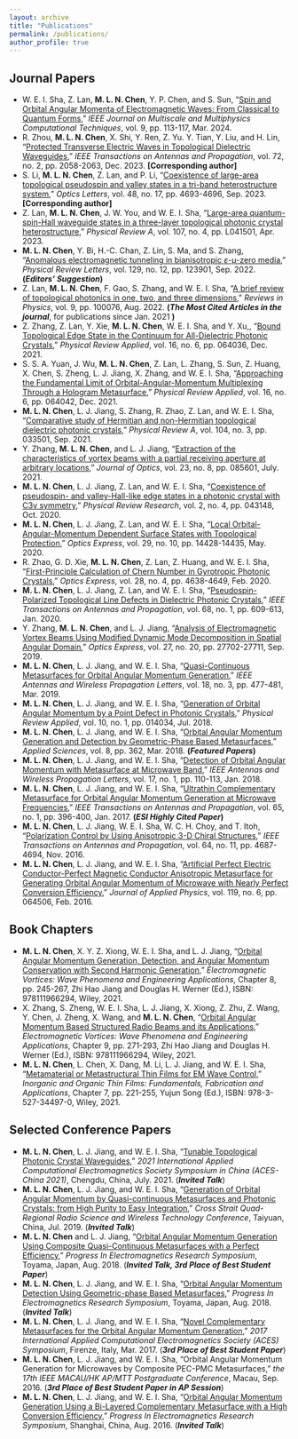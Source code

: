```yaml
---
layout: archive
title: "Publications"
permalink: /publications/
author_profile: true
---
```


## Journal Papers
-	 W. E. I. Sha, Z. Lan, **M. L. N. Chen**, Y. P. Chen, and S. Sun, “[Spin and Orbital Angular Momenta of Electromagnetic Waves: From Classical to Quantum Forms](https://ieeexplore.ieee.org/abstract/document/10453653),” *IEEE Journal on Multiscale and Multiphysics Computational Techniques*, vol. 9, pp. 113-117, Mar. 2024.
-  R. Zhou,  **M. L. N. Chen**, X. Shi, Y. Ren, Z. Yu. Y. Tian, Y. Liu, and H. Lin, “[Protected Transverse Electric Waves in Topological Dielectric Waveguides](https://ieeexplore.ieee.org/document/10341331),” *IEEE Transactions on Antennas and Propagation*, vol. 72, no. 2, pp. 2058-2063, Dec. 2023. **[Corresponding author]**
-  S. Li,  **M. L. N. Chen**, Z. Lan, and P. Li, “[Coexistence of large-area topological pseudospin and valley states in a tri-band heterostructure system](https://doi.org/10.1364/OL.501977),” *Optics Letters*, vol. 48, no. 17, pp. 4693-4696, Sep. 2023. **[Corresponding author]**
-	 Z. Lan, **M. L. N. Chen**, J. W. You, and W. E. I. Sha, “[Large-area quantum-spin-Hall waveguide states in a three-layer topological photonic crystal heterostructure](https://journals.aps.org/pra/abstract/10.1103/PhysRevA.107.L041501),” *Physical Review A*, vol. 107, no. 4, pp. L041501, Apr. 2023.
-	 **M. L. N. Chen**, Y. Bi, H.-C. Chan, Z. Lin, S. Ma, and S. Zhang, “[Anomalous electromagnetic tunneling in bianisotropic $\varepsilon$-μ-zero media](https://journals.aps.org/prl/abstract/10.1103/PhysRevLett.129.123901),” *Physical Review Letters*, vol. 129, no. 12, pp. 123901, Sep. 2022. **(_Editors’ Suggestion_)**
-	 Z. Lan, **M. L. N. Chen**, F. Gao, S. Zhang, and W. E. I. Sha, “[A brief review of topological photonics in one, two, and three dimensions](https://www.sciencedirect.com/science/article/pii/S2405428322000077),” *Reviews in Physics*, vol. 9, pp. 100076, Aug. 2022. **(_The Most Cited Articles in the journal_**, for publications since Jan. 2021 **)**
-	 Z. Zhang, Z. Lan, Y. Xie, **M. L. N. Chen**, W. E. I. Sha, and Y. Xu,, “[Bound Topological Edge State in the Continuum for All-Dielectric Photonic Crystals](https://journals.aps.org/prapplied/abstract/10.1103/PhysRevApplied.16.064036),” *Physical Review Applied*, vol. 16, no. 6, pp. 064036, Dec. 2021.
-	 S. S. A. Yuan, J. Wu, **M. L. N. Chen**, Z. Lan, L. Zhang, S. Sun, Z. Huang, X. Chen, S. Zheng, L. J. Jiang, X. Zhang, and W. E. I. Sha, “[Approaching the Fundamental Limit of Orbital-Angular-Momentum Multiplexing Through a Hologram Metasurface](https://journals.aps.org/prapplied/abstract/10.1103/PhysRevApplied.16.064042),” *Physical Review Applied*, vol. 16, no. 6, pp. 064042, Dec. 2021.
-	 **M. L. N. Chen**, L. J. Jiang, S. Zhang, R. Zhao, Z. Lan, and W. E. I. Sha, “[Comparative study of Hermitian and non-Hermitian topological dielectric photonic crystals](https://journals.aps.org/pra/abstract/10.1103/PhysRevA.104.033501),” *Physical Review A*, vol. 104, no. 3, pp. 033501, Sep. 2021.
-	 Y. Zhang, **M. L. N. Chen**, and L. J. Jiang, “[Extraction of the characteristics of vortex beams with a partial receiving aperture at arbitrary locations](https://iopscience.iop.org/article/10.1088/2040-8986/ac0ff3/meta),” *Journal of Optics*, vol. 23, no. 8, pp. 085601, July. 2021.
-	 **M. L. N. Chen**, L. J. Jiang, Z. Lan, and W. E. I. Sha, “[Coexistence of pseudospin- and valley-Hall-like edge states in a photonic crystal with C3v symmetry](https://journals.aps.org/prresearch/abstract/10.1103/PhysRevResearch.2.043148),” *Physical Review Research*, vol. 2, no. 4, pp. 043148, Oct. 2020.
-	 **M. L. N. Chen**, L. J. Jiang, Z. Lan, and W. E. I. Sha, “[Local Orbital-Angular-Momentum Dependent Surface States with Topological Protection](https://opg.optica.org/oe/fulltext.cfm?uri=oe-28-10-14428&id=431326),” *Optics Express*, vol. 29, no. 10, pp. 14428-14435, May. 2020.
-	 R. Zhao, G. D. Xie, **M. L. N. Chen**, Z. Lan, Z. Huang, and W. E. I. Sha, “[First-Principle Calculation of Chern Number in Gyrotropic Photonic Crystals](https://opg.optica.org/oe/fulltext.cfm?uri=oe-28-4-4638&id=426551),” *Optics Express*, vol. 28, no. 4, pp. 4638-4649, Feb. 2020.
-	 **M. L. N. Chen**, L. J. Jiang, Z. Lan, and W. E. I. Sha, “[Pseudospin-Polarized Topological Line Defects in Dielectric Photonic Crystals](https://ieeexplore.ieee.org/abstract/document/8805239),” *IEEE Transactions on Antennas and Propagation*, vol. 68, no. 1, pp. 609-613, Jan. 2020.
-	 Y. Zhang, **M. L. N. Chen**, and L. J. Jiang, “[Analysis of Electromagnetic Vortex Beams Using Modified Dynamic Mode Decomposition in Spatial Angular Domain](https://opg.optica.org/oe/fulltext.cfm?uri=oe-27-20-27702&id=418887),” *Optics Express*, vol. 27, no. 20, pp. 27702-27711, Sep. 2019.
-	 **M. L. N. Chen**, L. J. Jiang, and W. E. I. Sha, “[Quasi-Continuous Metasurfaces for Orbital Angular Momentum Generation](https://ieeexplore.ieee.org/abstract/document/8624314),” *IEEE Antennas and Wireless Propagation Letters*, vol. 18, no. 3, pp. 477-481, Mar. 2019.
-	 **M. L. N. Chen**, L. J. Jiang, and W. E. I. Sha, “[Generation of Orbital Angular Momentum by a Point Defect in Photonic Crystals](https://journals.aps.org/prapplied/abstract/10.1103/PhysRevApplied.10.014034),” *Physical Review Applied*, vol. 10, no. 1, pp. 014034, Jul. 2018.
-	 **M. L. N. Chen**, L. J. Jiang, and W. E. I. Sha, “[Orbital Angular Momentum Generation and Detection by Geometric-Phase Based Metasurfaces](https://www.mdpi.com/2076-3417/8/3/362),” *Applied Sciences*, vol. 8, pp. 362, Mar. 2018. **(_Featured Papers_)**
-	 **M. L. N. Chen**, L. J. Jiang, and W. E. I. Sha, “[Detection of Orbital Angular Momentum with Metasurface at Microwave Band](https://ieeexplore.ieee.org/abstract/document/8119872),” *IEEE Antennas and Wireless Propagation Letters*, vol. 17, no. 1, pp. 110-113, Jan. 2018.
-	 **M. L. N. Chen**, L. J. Jiang, and W. E. I. Sha, “[Ultrathin Complementary Metasurface for Orbital Angular Momentum Generation at Microwave Frequencies](https://ieeexplore.ieee.org/abstract/document/7738509),” *IEEE Transactions on Antennas and Propagation*, vol. 65, no. 1, pp. 396-400, Jan. 2017. **(_ESI Highly Cited Paper_)**
-	 **M. L. N. Chen**, L. J. Jiang, W. E. I. Sha, W. C. H. Choy, and T. Itoh, “[Polarization Control by Using Anisotropic 3-D Chiral Structures](https://ieeexplore.ieee.org/abstract/document/7544481),” *IEEE Transactions on Antennas and Propagation*, vol. 64, no. 11, pp. 4687-4694, Nov. 2016.
-	 **M. L. N. Chen**, L. J. Jiang, and W. E. I. Sha, “[Artificial Perfect Electric Conductor-Perfect Magnetic Conductor Anisotropic Metasurface for Generating Orbital Angular Momentum of Microwave with Nearly Perfect Conversion Efficiency](https://pubs.aip.org/aip/jap/article-abstract/119/6/064506/142625/Artificial-perfect-electric-conductor-perfect?redirectedFrom=fulltext),” *Journal of Applied Physics*, vol. 119, no. 6, pp. 064506, Feb. 2016.

## Book Chapters
-	 **M. L. N. Chen**, X. Y. Z. Xiong, W. E. I. Sha, and L. J. Jiang, “[Orbital Angular Momentum Generation, Detection, and Angular Momentum Conservation with Second Harmonic Generation](https://onlinelibrary.wiley.com/doi/abs/10.1002/9781119662945.ch8),” *Electromagnetic Vortices: Wave Phenomena and Engineering Applications*, Chapter 8, pp. 245-267, Zhi Hao Jiang and Douglas H. Werner (Ed.), ISBN: 978111966294, Wiley, 2021.
-	 X. Zhang, S. Zheng, W. E. I. Sha, L. J. Jiang, X. Xiong, Z. Zhu, Z. Wang, Y. Chen, J. Zheng, X. Wang, and **M. L. N. Chen**, “[Orbital Angular Momentum Based Structured Radio Beams and its Applications](https://onlinelibrary.wiley.com/doi/abs/10.1002/9781119662945.ch9),” *Electromagnetic Vortices: Wave Phenomena and Engineering Applications*, Chapter 9, pp. 271-293, Zhi Hao Jiang and Douglas H. Werner (Ed.), ISBN: 978111966294, Wiley, 2021.
-	 **M. L. N. Chen**, L. Chen, X. Dang, M. Li, L. J. Jiang, and W. E. I. Sha, “[Metamaterial or Metastructural Thin Films for EM Wave Control](https://onlinelibrary.wiley.com/doi/abs/10.1002/9783527344987.ch7),” *Inorganic and Organic Thin Films: Fundamentals, Fabrication and Applications*, Chapter 7, pp. 221-255, Yujun Song (Ed.), ISBN: 978-3-527-34497-0, Wiley, 2021.

## Selected Conference Papers
-	 **M. L. N. Chen**, L. J. Jiang, and W. E. I. Sha, “[Tunable Topological Photonic Crystal Waveguides](https://ieeexplore.ieee.org/abstract/document/9581786),” *2021 International Applied Computational Electromagnetics Society Symposium in China (ACES-China 2021)*, Chengdu, China, July. 2021. (**_Invited Talk_**)
-	 **M. L. N. Chen**, L. J. Jiang, and W. E. I. Sha, “[Generation of Orbital Angular Momentum by Quasi-continuous Metasurfaces and Photonic Crystals: from High Purity to Easy Integration](https://ieeexplore.ieee.org/abstract/document/8624314),” *Cross Strait Quad-Regional Radio Science and Wireless Technology Conference*, Taiyuan, China, Jul. 2019. (**_Invited Talk_**)
-	 **M. L. N. Chen** and L. J. Jiang, “[Orbital Angular Momentum Generation Using Composite Quasi-Continuous Metasurfaces with a Perfect Efficiency](https://ieeexplore.ieee.org/abstract/document/8598158),” *Progress In Electromagnetics Research Symposium*, Toyama, Japan, Aug. 2018. (**_Invited Talk, 3rd Place of Best Student Paper_**)
-	 **M. L. N. Chen**, L. J. Jiang, and W. E. I. Sha, “[Orbital Angular Momentum Detection Using Geometric-phase Based Metasurfaces](http://www.zjuisee.zju.edu.cn/weisha/Publications/Files/2018PIERS_Menglin.pdf),” *Progress In Electromagnetics Research Symposium*, Toyama, Japan, Aug. 2018. (**_Invited Talk_**)
-	 **M. L. N. Chen**, L. J. Jiang, and W. E. I. Sha, “[Novel Complementary Metasurfaces for the Orbital Angular Momentum Generation](https://ieeexplore.ieee.org/abstract/document/7916014),” *2017 International Applied Computational Electromagnetics Society (ACES) Symposium*, Firenze, Italy, Mar. 2017. (**_3rd Place of Best Student Paper_**)
-	 **M. L. N. Chen**, L. J. Jiang, and W. E. I. Sha, “Orbital Angular Momentum Generation for Microwaves by Composite PEC-PMC Metasurfaces,” *the 17th IEEE MACAU/HK AP/MTT Postgraduate Conference*, Macau, Sep. 2016. (**_3rd Place of Best Student Paper in AP Session_**)
-	 **M. L. N. Chen**, L. J. Jiang, and W. E. I. Sha, “[Orbital Angular Momentum Generation Using a Bi-Layered Complementary Metasurface with a High Conversion Efficiency](http://www.zjuisee.zju.edu.cn/weisha/Publications/Files/Chen_FERMAT.pdf),” *Progress In Electromagnetics Research Symposium*, Shanghai, China, Aug. 2016. (**_Invited Talk_**)
